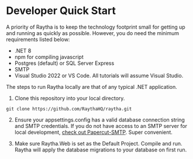 # Developer Quick Start

A priority of Raytha is to keep the technology footprint small for getting up and running as quickly as possible. However, you do need the minimum requirements listed below:

* .NET 8
* npm for compiling javascript
* Postgres (default) or SQL Server Express
* SMTP
* Visual Studio 2022 or VS Code. All tutorials will assume Visual Studio.

The steps to run Raytha locally are that of any typical .NET application.

1. Clone this repository into your local directory.
```
git clone https://github.com/RaythaHQ/raytha.git
```
2. Ensure your appsettings.config has a valid database connection string and SMTP credentials. If you do not have access to an SMTP server for local development, [check out Papercut-SMTP](https://github.com/ChangemakerStudios/Papercut-SMTP). Super convenient.

3. Make sure Raytha.Web is set as the Default Project. Compile and run. Raytha will apply the database migrations to your database on first run.